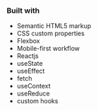 ### Built with

- Semantic HTML5 markup
- CSS custom properties
- Flexbox
- Mobile-first workflow
- Reactjs
- useState
- useEffect
- fetch
- useContext
- useReduce
- custom hooks